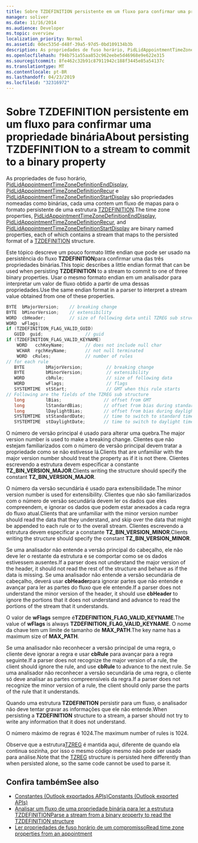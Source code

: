 ```yaml
---
title: Sobre TZDEFINITION persistente em um fluxo para confirmar uma propriedade binária
manager: soliver
ms.date: 11/16/2014
ms.audience: Developer
ms.topic: overview
localization_priority: Normal
ms.assetid: 0dec535d-d48f-39a5-97d5-0bd109134b3b
description: As propriedades de fuso horário, PidLidAppointmentTimeZoneDefinitionEndDisplay, PidLidAppointmentTimeZoneDefinitionRecur e PidLidAppointmentTimeZoneDefinitionStartDisplay são propriedades nomeadas como binárias, cada uma contem um fluxo de mapas para o formato persistente de uma estrutura TZDEFINITION.
ms.openlocfilehash: f94b751a55aa852c962eebe5d46968e9e622e315
ms.sourcegitcommit: 8fe462c32b91c87911942c188f3445e85a54137c
ms.translationtype: MT
ms.contentlocale: pt-BR
ms.lasthandoff: 04/23/2019
ms.locfileid: "32316972"
---
```

# <a name="about-persisting-tzdefinition-to-a-stream-to-commit-to-a-binary-property"></a><span data-ttu-id="6f0ad-103">Sobre TZDEFINITION persistente em um fluxo para confirmar uma propriedade binária</span><span class="sxs-lookup"><span data-stu-id="6f0ad-103">About persisting TZDEFINITION to a stream to commit to a binary property</span></span>

<span data-ttu-id="6f0ad-104">As propriedades de fuso horário, [PidLidAppointmentTimeZoneDefinitionEndDisplay](https://msdn.microsoft.com/library/7b6193cb-612b-408e-b9bc-285df313e2cc%28Office.15%29.aspx), [PidLidAppointmentTimeZoneDefinitionRecur](https://msdn.microsoft.com/library/52fd57a0-9e34-4452-9ecd-2acb454446c9%28Office.15%29.aspx) e [PidLidAppointmentTimeZoneDefinitionStartDisplay](https://msdn.microsoft.com/library/08239670-3211-420c-99d7-0056ed967cb8%28Office.15%29.aspx) são propriedades nomeadas como binárias, cada uma contem um fluxo de mapas para o formato persistente de uma estrutura [TZDEFINITION](tzdefinition.md).</span><span class="sxs-lookup"><span data-stu-id="6f0ad-104">The time zone properties, [PidLidAppointmentTimeZoneDefinitionEndDisplay](https://msdn.microsoft.com/library/7b6193cb-612b-408e-b9bc-285df313e2cc%28Office.15%29.aspx), [PidLidAppointmentTimeZoneDefinitionRecur](https://msdn.microsoft.com/library/52fd57a0-9e34-4452-9ecd-2acb454446c9%28Office.15%29.aspx), and [PidLidAppointmentTimeZoneDefinitionStartDisplay](https://msdn.microsoft.com/library/08239670-3211-420c-99d7-0056ed967cb8%28Office.15%29.aspx) are binary named properties, each of which contains a stream that maps to the persisted format of a [TZDEFINITION](tzdefinition.md) structure.</span></span> 
  
<span data-ttu-id="6f0ad-105">Este tópico descreve um pouco formato little endian que pode ser usado na persistência do fluxo **TZDEFINITION**para confirmar uma das três propriedades binárias.</span><span class="sxs-lookup"><span data-stu-id="6f0ad-105">This topic describes a little endian format that can be used when persisting **TZDEFINITION** to a stream to commit to one of three binary properties.</span></span> <span data-ttu-id="6f0ad-106">Usar o mesmo formato endian em um analisador para interpretar um valor de fluxo obtido a partir de uma dessas propriedades.</span><span class="sxs-lookup"><span data-stu-id="6f0ad-106">Use the same endian format in a parser to interpret a stream value obtained from one of these properties.</span></span> 
  
```cpp
BYTE  bMajorVersion;    // breaking change
BYTE  bMinorVersion;    // extensibility
WORD  cbHeader;         // size of following data until TZREG sub structure
WORD  wFlags;
if (TZDEFINITION_FLAG_VALID_GUID)
   GUID  guid;                // guid
if (TZDEFINITION_FLAG_VALID_KEYNAME)     
    WORD   cchKeyName;        // does not include null char
    WCHAR  rgchKeyName;       // not null terminated
    WORD  cRules;             // number of rules
// for each rule
   BYTE        bMajorVersion;         // breaking change
   BYTE        bMinorVersion;         // extensibility
   WORD        cbRule;                // size of following data
   WORD        wFlags;                // flags
   SYSTEMTIME  stStart;               // GMT when this rule starts
// Following are the fields of the TZREG sub structure
   long        lBias;                // offset from GMT
   long        lStandardBias;        // offset from bias during standard time
   long        lDaylightBias;        // offset from bias during daylight time
   SYSTEMTIME  stStandardDate;       // time to switch to standard time
   SYSTEMTIME  stDaylightDate;       // time to switch to daylight time
```

<span data-ttu-id="6f0ad-107">O número de versão principal é usado para alterar uma quebra.</span><span class="sxs-lookup"><span data-stu-id="6f0ad-107">The major version number is used to make a breaking change.</span></span> <span data-ttu-id="6f0ad-108">Clientes que não estejam familiarizados com o número de versão principal devem tratar a propriedade como se não estivesse lá.</span><span class="sxs-lookup"><span data-stu-id="6f0ad-108">Clients that are unfamiliar with the major version number should treat the property as if it is not there.</span></span> <span data-ttu-id="6f0ad-109">Clientes escrevendo a estrutura devem especificar a constante **TZ_BIN_VERSION_MAJOR**.</span><span class="sxs-lookup"><span data-stu-id="6f0ad-109">Clients writing the structure should specify the constant **TZ_BIN_VERSION_MAJOR**.</span></span> 
  
<span data-ttu-id="6f0ad-110">O número da versão secundária é usado para extensibilidade.</span><span class="sxs-lookup"><span data-stu-id="6f0ad-110">The minor version number is used for extensibility.</span></span> <span data-ttu-id="6f0ad-111">Clientes que não são familiarizados com o número de versão secundária devem ler os dados que eles compreendem, e ignorar os dados que podem estar anexados a cada regra do fluxo atual.</span><span class="sxs-lookup"><span data-stu-id="6f0ad-111">Clients that are unfamiliar with the minor version number should read the data that they understand, and skip over the data that might be appended to each rule or to the overall stream.</span></span> <span data-ttu-id="6f0ad-112">Clientes escrevendo a estrutura devem especificar a constante **TZ_BIN_VERSION_MINOR**.</span><span class="sxs-lookup"><span data-stu-id="6f0ad-112">Clients writing the structure should specify the constant **TZ_BIN_VERSION_MINOR**.</span></span> 
  
<span data-ttu-id="6f0ad-113">Se uma analisador não entende a versão principal do cabeçalho, ele não deve ler o restante da estrutura e se comportar como se os dados estivessem ausentes.</span><span class="sxs-lookup"><span data-stu-id="6f0ad-113">If a parser does not understand the major version of the header, it should not read the rest of the structure and behave as if the data is missing.</span></span> <span data-ttu-id="6f0ad-114">Se uma analisador não entende a versão secundária de cabeçalho, deverá usar **cbHeader**para ignorar partes que não entende e avançar para ler as partes do fluxo que ele entende.</span><span class="sxs-lookup"><span data-stu-id="6f0ad-114">If a parser does not understand the minor version of the header, it should use **cbHeader** to ignore the portions that it does not understand and advance to read the portions of the stream that it understands.</span></span> 
  
<span data-ttu-id="6f0ad-115">O valor de **wFlags** sempre é**TZDEFINITION_FLAG_VALID_KEYNAME**.</span><span class="sxs-lookup"><span data-stu-id="6f0ad-115">The value of **wFlags** is always **TZDEFINITION_FLAG_VALID_KEYNAME**.</span></span> <span data-ttu-id="6f0ad-116">O nome da chave tem um limite de tamanho de **MAX_PATH**.</span><span class="sxs-lookup"><span data-stu-id="6f0ad-116">The key name has a maximum size of **MAX_PATH**.</span></span> 
  
<span data-ttu-id="6f0ad-117">Se uma analisador não reconhecer a versão principal de uma regra, o cliente deve ignorar a regra e usar **cbRule** para avançar para a regra seguinte.</span><span class="sxs-lookup"><span data-stu-id="6f0ad-117">If a parser does not recognize the major version of a rule, the client should ignore the rule, and use **cbRule** to advance to the next rule.</span></span> <span data-ttu-id="6f0ad-118">Se uma analisador não reconhecer a versão secundária de uma regra, o cliente só deve analisar as partes compreensíveis da regra.</span><span class="sxs-lookup"><span data-stu-id="6f0ad-118">If a parser does not recognize the minor version of a rule, the client should only parse the parts of the rule that it understands.</span></span> 
  
<span data-ttu-id="6f0ad-119">Quando uma estrutura **TZDEFINITION** persistir para um fluxo, o analisador não deve tentar gravar as informações que ele não entende.</span><span class="sxs-lookup"><span data-stu-id="6f0ad-119">When persisting a **TZDEFINITION** structure to a stream, a parser should not try to write any information that it does not understand.</span></span> 
  
<span data-ttu-id="6f0ad-120">O número máximo de regras é 1024.</span><span class="sxs-lookup"><span data-stu-id="6f0ad-120">The maximum number of rules is 1024.</span></span>
  
<span data-ttu-id="6f0ad-121">Observe que a estrutura[TZREG](tzreg.md) é mantida aqui, diferente de quando ela continua sozinha, por isso o mesmo código mesmo não pode ser usado para análise.</span><span class="sxs-lookup"><span data-stu-id="6f0ad-121">Note that the [TZREG](tzreg.md) structure is persisted here differently than when persisted alone, so the same code cannot be used to parse it.</span></span> 
  
## <a name="see-also"></a><span data-ttu-id="6f0ad-122">Confira também</span><span class="sxs-lookup"><span data-stu-id="6f0ad-122">See also</span></span>

- [<span data-ttu-id="6f0ad-123">Constantes (Outlook exportados APIs)</span><span class="sxs-lookup"><span data-stu-id="6f0ad-123">Constants (Outlook exported APIs)</span></span>](constants-outlook-exported-apis.md)
- [<span data-ttu-id="6f0ad-124">Analisar um fluxo de uma propriedade binária para ler a estrutura TZDEFINITION</span><span class="sxs-lookup"><span data-stu-id="6f0ad-124">Parse a stream from a binary property to read the TZDEFINITION structure</span></span>](how-to-parse-stream-from-binary-property-to-read-tzdefinition-structure.md)
- [<span data-ttu-id="6f0ad-125">Ler propriedades de fuso horário de um compromisso</span><span class="sxs-lookup"><span data-stu-id="6f0ad-125">Read time zone properties from an appointment</span></span>](how-to-read-time-zone-properties-from-an-appointment.md)

